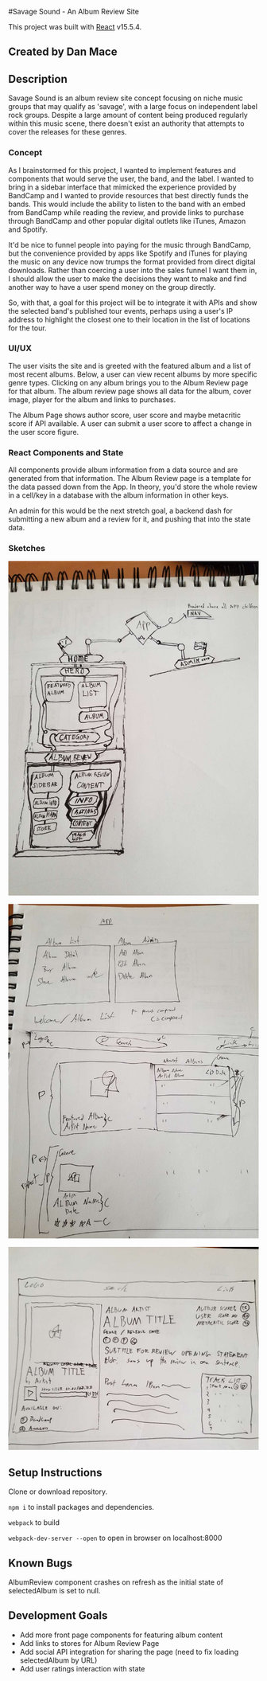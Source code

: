 #Savage Sound - An Album Review Site

This project was built with [React](https://reactjs.org/) v15.5.4.

## Created by Dan Mace

## Description

Savage Sound is an album review site concept focusing on niche music groups that may qualify as 'savage', with a large focus on independent label rock groups.  Despite a large amount of content being produced regularly within this music scene, there doesn't exist an authority that attempts to cover the releases for these genres.

### Concept

As I brainstormed for this project, I wanted to implement features and components that would serve the user, the band, and the label.  I wanted to bring in a sidebar interface that mimicked the experience provided by BandCamp and I wanted to provide resources that best directly funds the bands.  This would include the ability to listen to the band with an embed from BandCamp while reading the review, and provide links to purchase through BandCamp and other popular digital outlets like iTunes, Amazon and Spotify.

It'd be nice to funnel people into paying for the music through BandCamp, but the convenience provided by apps like Spotify and iTunes for playing the music on any device now trumps the format provided from direct digital downloads.  Rather than coercing a user into the sales funnel I want them in, I should allow the user to make the decisions they want to make and find another way to have a user spend money on the group directly.

So, with that, a goal for this project will be to integrate it with APIs and show the selected band's published tour events, perhaps using a user's IP address to highlight the closest one to their location in the list of locations for the tour.

### UI/UX

The user visits the site and is greeted with the featured album and a list of most recent albums.  Below, a user can view recent albums by more specific genre types.  Clicking on any album brings you to the Album Review page for that album.  The album review page shows all data for the album, cover image, player for the album and links to purchases.

The Album Page shows author score, user score and maybe metacritic score if API available.  A user can submit a user score to affect a change in the user score figure.

### React Components and State

All components provide album information from a data source and are generated from that information.  The Album Review page is a template for the data passed down from the App.  In theory, you'd store the whole review in a cell/key in a database with the album information in other keys.

An admin for this would be the next stretch goal, a backend dash for submitting a new album and a review for it, and pushing that into the state data.

### Sketches

![Component Route Mockup](./diagram.jpg)

![Home Page Mockup](./home-mockup.jpg)

![Album Page Mockup](./album-mockup.jpg)

## Setup Instructions

Clone or download repository.

``` npm i ``` to install packages and dependencies.

``` webpack ``` to build

``` webpack-dev-server --open ``` to open in browser on localhost:8000

## Known Bugs

AlbumReview component crashes on refresh as the initial state of selectedAlbum is set to null.

## Development Goals

 - Add more front page components for featuring album content
 - Add links to stores for Album Review Page
 - Add social API integration for sharing the page (need to fix loading selectedAlbum by URL)
 - Add user ratings interaction with state
